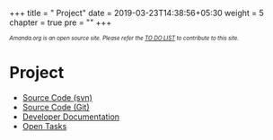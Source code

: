 +++
title = "     Project"
date = 2019-03-23T14:38:56+05:30
weight = 5
chapter = true
pre = "<i class='far fa-file-code'></i>"
+++

*<sub><sub>Amanda.org is an open source site. Please refer the [TO DO LIST](/to_do) to contribute to this site.</sub></sub>*

# Project

* [Source Code (svn)](https://sourceforge.net/p/amanda/code/HEAD/tree/)
* [Source Code (Git)](http://wiki.zmanda.com/index.php/Fork_Amanda_on_Github)
* [Developer Documentation](http://wiki.zmanda.com/index.php/Developer_documentation)
* [Open Tasks](http://wiki.zmanda.com/index.php/Tasks)

